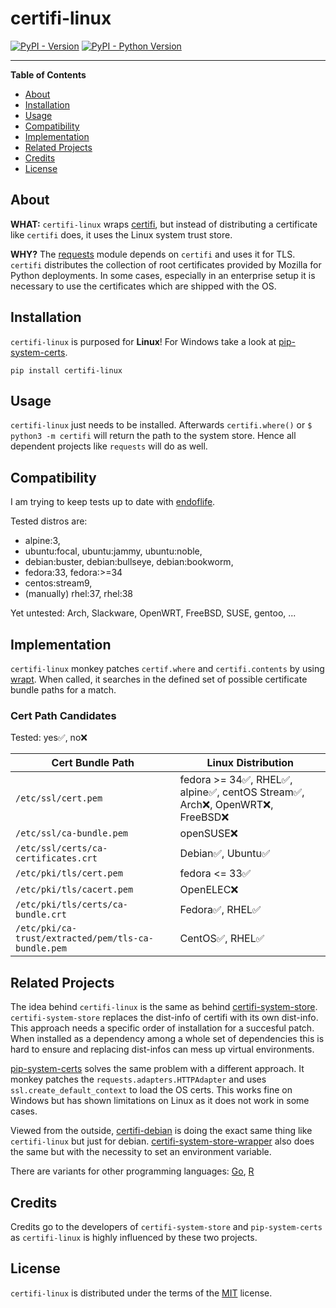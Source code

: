 # certifi-linux

[![PyPI - Version](https://img.shields.io/pypi/v/certifi-linux.svg)](https://pypi.org/project/certifi-linux)
[![PyPI - Python Version](https://img.shields.io/pypi/pyversions/certifi-linux.svg)](https://pypi.org/project/certifi-linux)

-----

**Table of Contents**

- [About](#about)
- [Installation](#installation)
- [Usage](#usage)
- [Compatibility](#compatibility)
- [Implementation](#implementation)
- [Related Projects](#related-projects)
- [Credits](#credits)
- [License](#license)

## About

**WHAT:** `certifi-linux` wraps [certifi](https://pypi.org/project/certifi/), but instead of distributing a certificate like `certifi` does, it uses the Linux system trust store.

**WHY?** The [requests](https://pypi.org/project/requests/) module depends on `certifi` and uses it for TLS. `certifi` distributes the collection of root certificates provided by Mozilla for Python deployments. In some cases, especially in an enterprise setup it is necessary to use the certificates which are shipped with the OS.

## Installation

`certifi-linux` is purposed for **Linux**! For Windows take a look at [pip-system-certs](https://gitlab.com/alelec/pip-system-certs).

```console
pip install certifi-linux
```

## Usage

`certifi-linux` just needs to be installed. Afterwards `certifi.where()` or `$ python3 -m certifi` will return the path to the system store. Hence all dependent projects like `requests` will do as well.

## Compatibility

I am trying to keep tests up to date with [endoflife](https://endoflife.date/).

Tested distros are:

- alpine:3,
- ubuntu:focal, ubuntu:jammy, ubuntu:noble,
- debian:buster, debian:bullseye, debian:bookworm,
- fedora:33, fedora:>=34
- centos:stream9,
- (manually) rhel:37, rhel:38

Yet untested: Arch, Slackware, OpenWRT, FreeBSD, SUSE, gentoo, ...

## Implementation

`certifi-linux` monkey patches `certif.where` and `certifi.contents` by using [wrapt](https://pypi.org/project/wrapt/). When called, it searches in the defined set of possible certificate bundle paths for a match.

### Cert Path Candidates

Tested: yes✅, no❌

| Cert Bundle Path                                    | Linux Distribution                                                              |
| --------------------------------------------------- | ------------------------------------------------------------------------------- |
| `/etc/ssl/cert.pem`                                 | fedora >= 34✅, RHEL✅, alpine✅, centOS Stream✅, Arch❌, OpenWRT❌, FreeBSD❌ |
| `/etc/ssl/ca-bundle.pem`                            | openSUSE❌                                                                      |
| `/etc/ssl/certs/ca-certificates.crt`                | Debian✅, Ubuntu✅                                                              |
| `/etc/pki/tls/cert.pem`                             | fedora <= 33✅                                                                  |
| `/etc/pki/tls/cacert.pem`                           | OpenELEC❌                                                                      |
| `/etc/pki/tls/certs/ca-bundle.crt`                  | Fedora✅, RHEL✅                                                                    |
| `/etc/pki/ca-trust/extracted/pem/tls-ca-bundle.pem` | CentOS✅, RHEL✅                                                                  |

## Related Projects

The idea behind `certifi-linux` is the same as behind [certifi-system-store](https://github.com/tiran/certifi-system-store/). `certifi-system-store` replaces the dist-info of certifi with its own dist-info. This approach needs a specific order of installation for a succesful patch. When installed as a dependency among a whole set of dependencies this is hard to ensure and replacing dist-infos can mess up virtual environments.

[pip-system-certs](https://gitlab.com/alelec/pip-system-certs) solves the same problem with a different approach. It monkey patches the `requests.adapters.HTTPAdapter` and uses `ssl.create_default_context` to load the OS certs. This works fine on Windows but has shown limitations on Linux as it does not work in some cases.

Viewed from the outside, [certifi-debian](https://pypi.org/project/certifi-debian/) is doing the exact same thing like `certifi-linux` but just for debian. [certifi-system-store-wrapper](https://pypi.org/project/certifi-system-store-wrapper/) also does the same but with the necessity to set an environment variable.

There are variants for other programming languages: [Go](https://go.dev/src/crypto/x509/root_linux.go), [R](https://cran.r-project.org/web/packages/curl/vignettes/windows.html)

## Credits

Credits go to the developers of `certifi-system-store` and `pip-system-certs` as `certifi-linux` is highly influenced by these two projects.

## License

`certifi-linux` is distributed under the terms of the [MIT](https://spdx.org/licenses/MIT.html) license.
